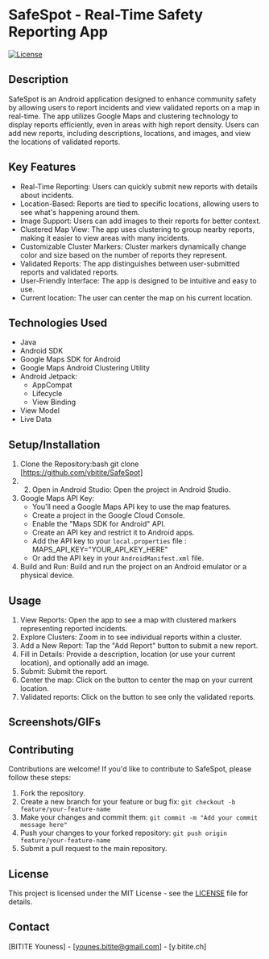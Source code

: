 # SafeSpot - Real-Time Safety Reporting App

[![License](https://img.shields.io/badge/License-MIT-blue.svg)](https://github.com/ybitite/SafeSpot/blob/master/LICENSE)
## Description

SafeSpot is an Android application designed to enhance community safety by allowing users to report incidents and view validated reports on a map in real-time. The app utilizes Google Maps and clustering technology to display reports efficiently, even in areas with high report density. Users can add new reports, including descriptions, locations, and images, and view the locations of validated reports.

## Key Features

*   Real-Time Reporting: Users can quickly submit new reports with details about incidents.
*   Location-Based: Reports are tied to specific locations, allowing users to see what's happening around them.
*   Image Support: Users can add images to their reports for better context.
*   Clustered Map View: The app uses clustering to group nearby reports, making it easier to view areas with many incidents.
*   Customizable Cluster Markers: Cluster markers dynamically change color and size based on the number of reports they represent.
*   Validated Reports: The app distinguishes between user-submitted reports and validated reports.
*   User-Friendly Interface: The app is designed to be intuitive and easy to use.
* Current location: The user can center the map on his current location.

## Technologies Used

*   Java
*   Android SDK
*   Google Maps SDK for Android
*   Google Maps Android Clustering Utility
*   Android Jetpack:
    *   AppCompat
    *   Lifecycle
    *   View Binding
* View Model
* Live Data

## Setup/Installation

1.  Clone the Repository:bash git clone [https://github.com/ybitite/SafeSpot]
2.  2.  Open in Android Studio: Open the project in Android Studio.
3.  Google Maps API Key:
    *   You'll need a Google Maps API key to use the map features.
    *   Create a project in the Google Cloud Console.
    *   Enable the "Maps SDK for Android" API.
    *   Create an API key and restrict it to Android apps.
    *   Add the API key to your `local.properties` file : MAPS_API_KEY="YOUR_API_KEY_HERE"
    *   Or add the API key in your `AndroidManifest.xml` file.
4.  Build and Run: Build and run the project on an Android emulator or a physical device.

## Usage

1.  View Reports: Open the app to see a map with clustered markers representing reported incidents.
2.  Explore Clusters: Zoom in to see individual reports within a cluster.
3.  Add a New Report: Tap the "Add Report" button to submit a new report.
4.  Fill in Details: Provide a description, location (or use your current location), and optionally add an image.
5.  Submit: Submit the report.
6. Center the map: Click on the button to center the map on your current location.
7. Validated reports: Click on the button to see only the validated reports.

## Screenshots/GIFs



## Contributing

Contributions are welcome! If you'd like to contribute to SafeSpot, please follow these steps:

1.  Fork the repository.
2.  Create a new branch for your feature or bug fix: `git checkout -b feature/your-feature-name`
3.  Make your changes and commit them: `git commit -m "Add your commit message here"`
4.  Push your changes to your forked repository: `git push origin feature/your-feature-name`
5.  Submit a pull request to the main repository.

## License

This project is licensed under the MIT License - see the [LICENSE](LICENSE) file for details.

## Contact

[BITITE Youness] - [younes.bitite@gmail.com] - [y.bitite.ch]
